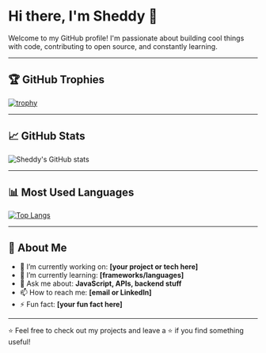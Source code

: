 # Hi there, I'm Sheddy 👋

Welcome to my GitHub profile! I'm passionate about building cool things with code, contributing to open source, and constantly learning.

---

## 🏆 GitHub Trophies

[![trophy](https://github-profile-trophy.vercel.app/?username=sheddy-cloud&theme=onedark&no-frame=true&margin-w=15&column=4)](https://github.com/ryo-ma/github-profile-trophy)

---

## 📈 GitHub Stats

![Sheddy's GitHub stats](https://github-readme-stats.vercel.app/api?username=sheddy-cloud&show_icons=true&theme=onedark&hide_title=true)

---

## 📊 Most Used Languages

[![Top Langs](https://github-readme-stats.vercel.app/api/top-langs/?username=sheddy-cloud&layout=compact&theme=onedark)](https://github.com/anuraghazra/github-readme-stats)

---

## 🚀 About Me

- 🔭 I’m currently working on: **[your project or tech here]**
- 🌱 I’m currently learning: **[frameworks/languages]**
- 💬 Ask me about: **JavaScript, APIs, backend stuff**
- 📫 How to reach me: **[email or LinkedIn]**
- ⚡ Fun fact: **[your fun fact here]**

---

⭐️ Feel free to check out my projects and leave a ⭐ if you find something useful!
